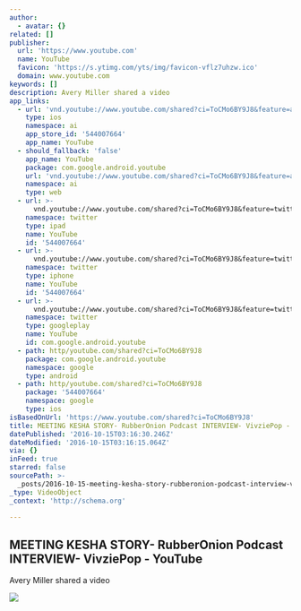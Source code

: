 ```yaml
---
author:
  - avatar: {}
related: []
publisher:
  url: 'https://www.youtube.com'
  name: YouTube
  favicon: 'https://s.ytimg.com/yts/img/favicon-vflz7uhzw.ico'
  domain: www.youtube.com
keywords: []
description: Avery Miller shared a video
app_links:
  - url: 'vnd.youtube://www.youtube.com/shared?ci=ToCMo6BY9J8&feature=applinks'
    type: ios
    namespace: ai
    app_store_id: '544007664'
    app_name: YouTube
  - should_fallback: 'false'
    app_name: YouTube
    package: com.google.android.youtube
    url: 'vnd.youtube://www.youtube.com/shared?ci=ToCMo6BY9J8&feature=applinks'
    namespace: ai
    type: web
  - url: >-
      vnd.youtube://www.youtube.com/shared?ci=ToCMo6BY9J8&feature=twitter-deep-link
    namespace: twitter
    type: ipad
    name: YouTube
    id: '544007664'
  - url: >-
      vnd.youtube://www.youtube.com/shared?ci=ToCMo6BY9J8&feature=twitter-deep-link
    namespace: twitter
    type: iphone
    name: YouTube
    id: '544007664'
  - url: >-
      vnd.youtube://www.youtube.com/shared?ci=ToCMo6BY9J8&feature=twitter-deep-link
    namespace: twitter
    type: googleplay
    name: YouTube
    id: com.google.android.youtube
  - path: http/youtube.com/shared?ci=ToCMo6BY9J8
    package: com.google.android.youtube
    namespace: google
    type: android
  - path: http/youtube.com/shared?ci=ToCMo6BY9J8
    package: '544007664'
    namespace: google
    type: ios
isBasedOnUrl: 'https://www.youtube.com/shared?ci=ToCMo6BY9J8'
title: MEETING KESHA STORY- RubberOnion Podcast INTERVIEW- VivziePop - YouTube
datePublished: '2016-10-15T03:16:30.246Z'
dateModified: '2016-10-15T03:16:15.064Z'
via: {}
inFeed: true
starred: false
sourcePath: >-
  _posts/2016-10-15-meeting-kesha-story-rubberonion-podcast-interview-vivziepo.md
_type: VideoObject
_context: 'http://schema.org'

---
```

<article style=""><h1>MEETING KESHA STORY- RubberOnion Podcast INTERVIEW- VivziePop - YouTube</h1><p>Avery Miller shared a video</p><img src="https://i.ytimg.com/vi/IWkYRb1okfs/hqdefault.jpg" /></article>